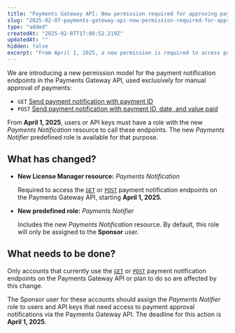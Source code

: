 ```yaml
---
title: "Payments Gateway API: New permission required for approving payments"
slug: "2025-02-07-payments-gateway-api-new-permission-required-for-approving-payments"
type: "added"
createdAt: "2025-02-07T17:08:52.219Z"
updatedAt: ""
hidden: false
excerpt: "From April 1, 2025, a new permission is required to access payment notification endpoints in the Payments Gateway API."
---
```


We are introducing a new permission model for the payment notification endpoints in the Payments Gateway API, used exclusively for manual approval of payments:

* `GET` [Send payment notification with payment ID](https://developers.vtex.com/docs/api-reference/payments-gateway-api#get-/api/payments/pvt/payments/-paymentId-/payment-notification)  
* `POST` [Send payment notification with payment ID, date, and value paid](https://developers.vtex.com/docs/api-reference/payments-gateway-api#post-/api/payments/pvt/payments/-paymentId-/payment-notification)

From **April 1, 2025**, users or API keys must have a role with the new *Payments Notification* resource to call these endpoints. The new *Payments Notifier* predefined role is available for that purpose.

## What has changed?

* **New License Manager resource:** *Payments Notification*

  Required to access the [`GET`](https://developers.vtex.com/docs/api-reference/payments-gateway-api#get-/api/payments/pvt/payments/-paymentId-/payment-notification) or [`POST`](https://developers.vtex.com/docs/api-reference/payments-gateway-api#post-/api/payments/pvt/payments/-paymentId-/payment-notification) payment notification endpoints on the Payments Gateway API, starting **April 1, 2025**.

* **New predefined role:** *Payments Notifier*

  Includes the new *Payments Notification* resource.
  By default, this role will only be assigned to the **Sponsor** user.

## What needs to be done?

Only accounts that currently use the [`GET`](https://developers.vtex.com/docs/api-reference/payments-gateway-api#get-/api/payments/pvt/payments/-paymentId-/payment-notification) or [`POST`](https://developers.vtex.com/docs/api-reference/payments-gateway-api#post-/api/payments/pvt/payments/-paymentId-/payment-notification) payment notification endpoints on the Payments Gateway API or plan to do so are affected by this change.

The Sponsor user for these accounts should assign the *Payments Notifier* role to users and API keys that need access to payment approval notifications via the Payments Gateway API. The deadline for this action is **April 1, 2025**.